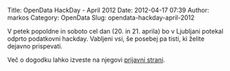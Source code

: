 Title: OpenData HackDay - April 2012
Date: 2012-04-17 07:39
Author: markos
Category: OpenData
Slug: opendata-hackday-april-2012

V petek popoldne in soboto cel dan (20. in 21. aprila) bo v Ljubljani
potekal odprto podatkovni hackday. Vabljeni vsi, še posebej pa tisti, ki
želite dejavno prispevati.

Več o dogodku lahko izveste na njegovi [prijavni
strani](http://sloopendata2012.eventbrite.com/ "Prijavna stran hackdaya skupaj s podrobnostmi").

